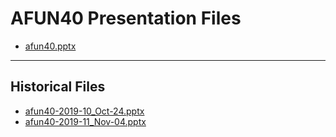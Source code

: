 <!--
This is a machine generated file, and should not be edited, as it will be overwritten with future updates.
-->

# AFUN40 Presentation Files

- [afun40.pptx](https://globaleventcdn.blob.core.windows.net/assets/afun/afun40/afun40.pptx)
---
## Historical Files
- [afun40-2019-10_Oct-24.pptx](https://globaleventcdn.blob.core.windows.net/assets/afun/afun40/afun40-2019-10_Oct-24.pptx)
- [afun40-2019-11_Nov-04.pptx](https://globaleventcdn.blob.core.windows.net/assets/afun/afun40/afun40-2019-11_Nov-04.pptx)


